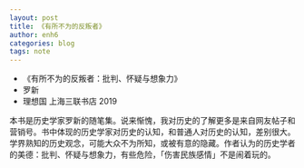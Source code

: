 ```yaml
---
layout: post
title: 《有所不为的反叛者》
author: enh6
categories: blog
tags: note
---
```


- 《有所不为的反叛者：批判、怀疑与想象力》
- 罗新
- 理想国 上海三联书店 2019

本书是历史学家罗新的随笔集。说来惭愧，我对历史的了解更多是来自网友帖子和营销号。书中体现的历史学家对历史的认知，和普通人对历史的认知，差别很大。学界熟知的历史观念，可能大众不为所知，或被有意的隐藏。作者认为的历史学者的美德：批判、怀疑与想象力，有些危险，「伤害民族感情」不是闹着玩的。